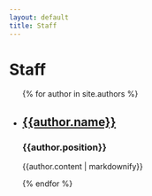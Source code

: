 ```yaml
---
layout: default
title: Staff
---
```


<h1>Staff</h1>
<ul>
    {% for author in site.authors %}
        <li>
            <h2><a href="{{author.url}}">{{author.name}}</a></h2>
            <h3>{{author.position}}</h3>
            <p>{{author.content | markdownify}}</p>
        </li>
    {% endfor %}
</ul>